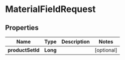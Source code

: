 

# MaterialFieldRequest


## Properties

Name | Type | Description | Notes
------------ | ------------- | ------------- | -------------
**productSetId** | **Long** |  |  [optional]



